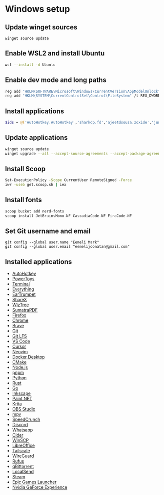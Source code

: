 # Windows setup

## Update winget sources

```
winget source update
```

## Enable WSL2 and install Ubuntu

```sh
wsl --install -d Ubuntu
```

## Enable dev mode and long paths

```sh
reg add "HKLM\SOFTWARE\Microsoft\Windows\CurrentVersion\AppModelUnlock" /t REG_DWORD /v "AllowDevelopmentWithoutDevLicense" /d 1 /f
reg add "HKLM\SYSTEM\CurrentControlSet\Control\FileSystem" /t REG_DWORD /v LongPathsEnabled /d 1 /f
```

## Install applications

```sh
$ids = @('AutoHotkey.AutoHotkey','sharkdp.fd','ajeetdsouza.zoxide','junegunn.fzf','Microsoft.PowerShell','7zip.7zip','Microsoft.PowerToys','Microsoft.WindowsTerminal','voidtools.Everything','File-New-Project.EarTrumpet','Starship.Starship','ShareX.ShareX','AntibodySoftware.WizTree','SumatraPDF.SumatraPDF','Mozilla.Firefox','Google.Chrome','Brave.Brave','Git.Git','GitHub.GitLFS','Microsoft.VisualStudioCode','Anysphere.Cursor','Neovim.Neovim','Docker.DockerDesktop','Kitware.CMake','OpenJS.NodeJS.LTS','pnpm.pnpm','Python.Python.3.12','Rustlang.Rust.MSVC','GoLang.Go','Inkscape.Inkscape','dotPDN.PaintDotNet','KDE.Krita','OBSProject.OBSStudio','mpv.net','SpeedCrunch.SpeedCrunch','Discord.Discord','WhatsApp.WhatsApp','CiderCollective.Cider','WinSCP.WinSCP','TheDocumentFoundation.LibreOffice','Tailscale.Tailscale','WireGuard.WireGuard','Rufus.Rufus','qBittorrent.qBittorrent','LocalSend.LocalSend','Valve.Steam','EpicGames.EpicGamesLauncher','NVIDIA.GeForceExperience'); winget source update; foreach ($id in $ids) { winget install -e --id $id --accept-source-agreements --accept-package-agreements }
```

## Update applications

```sh
winget source update
winget upgrade --all --accept-source-agreements --accept-package-agreements
```

## Install Scoop

```sh
Set-ExecutionPolicy -Scope CurrentUser RemoteSigned -Force
iwr -useb get.scoop.sh | iex
```

## Install fonts

```sh
scoop bucket add nerd-fonts
scoop install JetBrainsMono-NF CascadiaCode-NF FiraCode-NF
```

## Set Git username and email

```
git config --global user.name "Eemeli Mark"
git config --global user.email "eemelijoonatan@gmail.com"
```

## Installed applications

- [AutoHotkey](https://www.autohotkey.com/)
- [PowerToys](https://docs.microsoft.com/powertoys/)
- [Terminal](https://aka.ms/terminal)
- [Everything](https://www.voidtools.com/)
- [EarTrumpet](https://eartrumpet.app/)
- [ShareX](https://getsharex.com/)
- [WizTree](https://diskanalyzer.com/)
- [SumatraPDF](https://www.sumatrapdfreader.org/free-pdf-reader.html)
- [Firefox](https://www.mozilla.org/en-US/firefox)
- [Chrome](https://www.google.com/intl/fi_fi/chrome/)
- [Brave](https://brave.com/)
- [Git](https://git-scm.com/)
- [Git LFS](https://git-lfs.com/)
- [VS Code](https://code.visualstudio.com)
- [Cursor](https://www.cursor.so/)
- [Neovim](https://neovim.io/)
- [Docker Desktop](https://www.docker.com/products/docker-desktop/)
- [CMake](https://cmake.org/)
- [Node.js](https://nodejs.org/)
- [pnpm](https://pnpm.io/)
- [Python](https://www.python.org/)
- [Rust](https://rust-lang.org/)
- [Go](https://go.dev/)
- [Inkscape](https://inkscape.org/)
- [Paint.NET](https://www.getpaint.net/)
- [Krita](https://krita.org/)
- [OBS Studio](https://obsproject.com/)
- [mpv](https://mpv.io/)
- [SpeedCrunch](https://speedcrunch.org/)
- [Discord](https://discord.com/)
- [Whatsapp](https://www.whatsapp.com/)
- [Cider](https://cider.sh/)
- [WinSCP](https://winscp.net/)
- [LibreOffice](https://www.libreoffice.org/)
- [Tailscale](https://tailscale.com/)
- [WireGuard](https://www.wireguard.com/)
- [Rufus](https://rufus.ie/)
- [qBittorrent](https://www.qbittorrent.org/)
- [LocalSend](https://localsend.org/)
- [Steam](https://store.steampowered.com)
- [Epic Games Launcher](https://www.epicgames.com/store/en-US/download)
- [Nvidia GeForce Experience](https://www.nvidia.com/geforce/geforce-experience/)